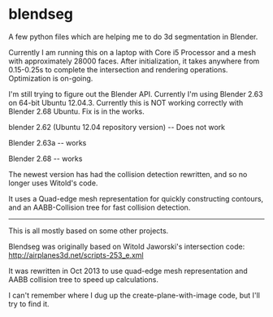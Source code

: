 blendseg
========

A few python files which are helping me to do 3d segmentation in Blender.

Currently I am running this on a laptop with Core i5 Processor and a mesh with approximately 28000 faces. After initialization, it takes anywhere from 0.15-0.25s to complete the intersection and rendering operations. Optimization is on-going.

I'm still trying to figure out the Blender API. Currently I'm using Blender 2.63 on 64-bit Ubuntu 12.04.3.
Currently this is NOT working correctly with Blender 2.68 Ubuntu. Fix is in the works.

blender 2.62 (Ubuntu 12.04 repository version) -- Does not work

Blender 2.63a -- works

Blender 2.68 -- works

The newest version has had the collision detection rewritten, and so no longer uses Witold's code.

It uses a Quad-edge mesh representation for quickly constructing contours, and an AABB-Collision tree for fast collision detection.

--------------------------
This is all mostly based on some other projects. 

Blendseg was originally based on Witold Jaworski's intersection code:
http://airplanes3d.net/scripts-253_e.xml

It was rewritten in Oct 2013 to use quad-edge mesh representation and AABB collision tree to speed up calculations.

I can't remember where I dug up the create-plane-with-image code, but I'll try to find it.
